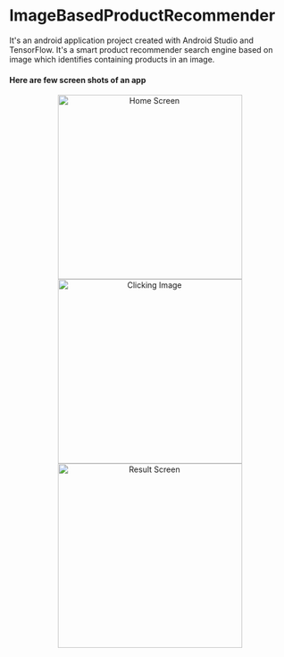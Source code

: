 # ImageBasedProductRecommender
It's an android application project created with Android Studio and TensorFlow. It's a smart product recommender search engine based on image which identifies containing products in an image.

#### Here are few screen shots of an app
<p align="center">
<img src="https://github.com/ksp1998/ImageBasedProductRecommender/blob/master/ScreenShots/Screenshot_2019-04-19-15-53-02-805_com.example.productrecommendation.productrecommendation.png" alt="Home Screen" width="330" />
<img src="https://github.com/ksp1998/ImageBasedProductRecommender/blob/master/ScreenShots/Screenshot_2019-04-19-15-55-32-557_com.android.camera.png" alt="Clicking Image" width="330" />
<img src="https://github.com/ksp1998/ImageBasedProductRecommender/blob/master/ScreenShots/Screenshot_2019-04-19-15-56-54-392_com.example.productrecommendation.productrecommendation.png" alt="Result Screen" width="330" />
</p>
